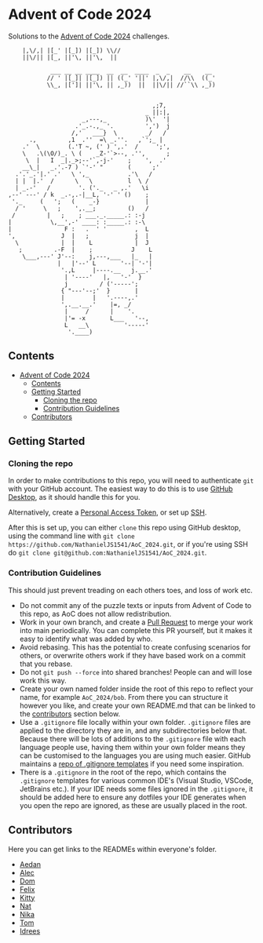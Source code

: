 # Advent of Code 2024

Solutions to the [Advent of Code 2024](https://adventofcode.com/2024)
challenges.

```text
    |,\/,| |[_' |[_]) |[_]) \\//
    ||\/|| |[_, ||'\, ||'\,  ||

            ___ __ __ ____  __  __  ____  _  _    __    __
           // ' |[_]| |[_]) || ((_' '||' |,\/,|  //\\  ((_'
           \\_, |[']| ||'\, || ,_))  ||  ||\/|| //``\\ ,_))
                                                               

                                         ,;7,
                                       _ ||:|,
                     _,---,_           )\'  '|
                   .'_.-.,_ '.         ',')  j
                  /,'   ___}  \        _/   /
      .,         ,1  .''  =\ _.''.   ,`';_ |
    .'  \        (.'T ~, (' ) ',.'  /     ';',
    \   .\(\O/)_. \ (    _Z-'`>--, .'',      ;
     \  |   I  _|._>;--'`,-j-'    ;    ',  .'
    __\_|   _.'.-7 ) `'-' "       (      ;'
  .'.'_.'|.' .'   \ ',_           .'\   /
  | |  |.'  /      \   \          l  \ /
  | _.-'   /        '. ('._   _ ,.'   \i
,--' ---' / k  _.-,.-|__L, '-' ' ()    ;
 '._     (   ';   (    _-}             |
  / '     \   ;    ',.__;         ()   /
 /         |   ;    ; ___._._____.: :-j
|           \,__',-' ____: :_____.: :-\
|               F :   .  ' '        ,  L
',             J  |   ;             j  |
  \            |  |    L            |  J
   ;         .-F  |    ;           J    L
    \___,---' J'--:    j,---,___   |_   |
              |   |'--' L       '--| '-'|
               '.,L     |----.__   j.__.'
                | '----'   |,   '-'  }
                j         / ('-----';
               { "---'--;'  }       |
               |        |   '.----,.'
               ',.__.__.'    |=, _/
                |     /      |    '.
                |'= -x       L___   '--,
                L   __\          '-----'
                 '.____)
```

## Contents

- [Advent of Code 2024](#advent-of-code-2024)
  - [Contents](#contents)
  - [Getting Started](#getting-started)
    - [Cloning the repo](#cloning-the-repo)
    - [Contribution Guidelines](#contribution-guidelines)
  - [Contributors](#contributors)

## Getting Started

### Cloning the repo

In order to make contributions to this repo, you will need to authenticate `git`
with your GitHub account. The easiest way to do this is to use
[GitHub Desktop](https://desktop.github.com/download/), as it should handle this
for you.

Alternatively, create a [Personal Access Token](https://docs.github.com/en/authentication/keeping-your-account-and-data-secure/managing-your-personal-access-tokens),
or set up [SSH](https://docs.github.com/en/authentication/connecting-to-github-with-ssh/about-ssh).

After this is set up, you can either `clone` this repo using GitHub desktop,
using the command line with
`git clone https://github.com/NathanielJS1541/AoC_2024.git`, or if you're using
SSH do `git clone git@github.com:NathanielJS1541/AoC_2024.git`.

### Contribution Guidelines

This should just prevent treading on each others toes, and loss of work etc.

- Do not commit any of the puzzle texts or inputs from Advent of Code to this
  repo, as AoC does not allow redistribution.
- Work in your own branch, and create a
  [Pull Request](https://docs.github.com/en/pull-requests/collaborating-with-pull-requests/proposing-changes-to-your-work-with-pull-requests/creating-a-pull-request)
  to merge your work into main periodically. You can complete this PR yourself,
  but it makes it easy to identify what was added by who.
- Avoid rebasing. This has the potential to create confusing scenarios for
  others, or overwrite others work if they have based work on a commit that you
  rebase.
- Do not `git push --force` into shared branches! People can and will lose work
  this way.
- Create your own named folder inside the root of this repo to reflect your
  name, for example `AoC_2024/bob`. From there you can structure it however you
  like, and create your own README.md that can be linked to the
  [contributors](#contributors) section below.
- Use a `.gitignore` file locally within your own folder. `.gitignore` files are
  applied to the directory they are in, and any subdirectories below that.
  Because there will be lots of additions to the `.gitignore` file with each
  language people use, having them within your own folder means they can be
  customised to the languages you are using much easier. GitHub maintains a
  [repo of .gitignore templates](https://github.com/github/gitignore) if you
  need some inspiration.
- There is a `.gitignore` in the root of the repo, which contains the
  `.gitignore` templates for various common IDE's (Visual Studio, VSCode,
  JetBrains etc.). If your IDE needs some files ignored in the `.gitignore`, it
  should be added here to ensure any dotfiles your IDE generates when you open
  the repo are ignored, as these are usually placed in the root. 

## Contributors

Here you can get links to the READMEs within everyone's folder.

- [Aedan](./Aedan/)
- [Alec](./alec/)
- [Dom](./dom/)
- [Felix](./Felix/)
- [Kitty](./kitty/)
- [Nat](./Nat/)
- [Nika](./Nika/)
- [Tom](./thomas/)
- [Idrees](./Idrees/)

